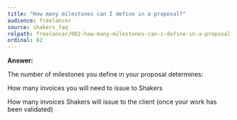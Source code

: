```yaml
---
title: "How many milestones can I define in a proposal?"
audience: freelancer
source: shakers_faq
relpath: freelancer/082-how-many-milestones-can-i-define-in-a-proposal.md
ordinal: 82
---
```


**Answer:**

The number of milestones you define in your proposal determines:

How many invoices you will need to issue to Shakers

How many invoices Shakers will issue to the client (once your work has been validated)
